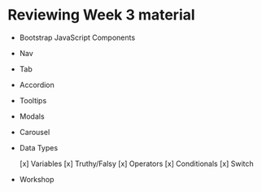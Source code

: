 # Reviewing Week 3 material

- Bootstrap JavaScript Components
- Nav
- Tab
- Accordion
- Tooltips
- Modals
- Carousel
- Data Types


  [x]  Variables
  [x] Truthy/Falsy
  [x] Operators
  [x] Conditionals
  [x] Switch

- Workshop
